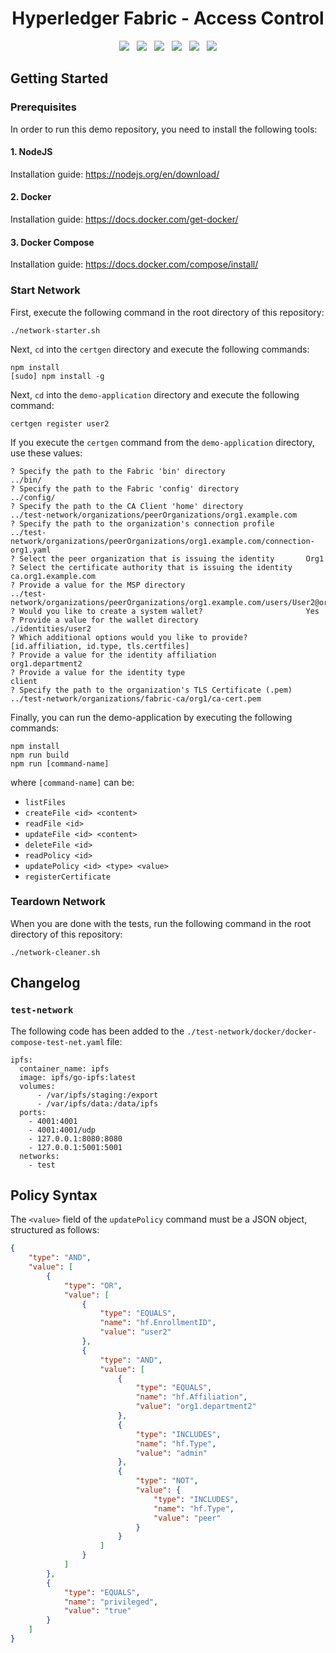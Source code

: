 <h1 align="center">Hyperledger Fabric - Access Control</h1>

<p align="center">
  <a>
    <img src="https://img.shields.io/badge/Hyperledger%20Fabric-v2.2-brightgreen" />
  </a>&nbsp;
  <a>
    <img src="https://img.shields.io/badge/Ubuntu-v20.04.4-brightgreen" />
  </a>&nbsp;
  <a>
    <img src="https://img.shields.io/badge/Docker-v20.10.14-brightgreen" />
  </a>&nbsp;
  <a>
    <img src="https://img.shields.io/badge/Docker%20Compose-v1.29.2-brightgreen" />
  </a>&nbsp;
  <a>
    <img src="https://img.shields.io/badge/NodeJS-v16.15.0-brightgreen" />
  </a>&nbsp;
  <a>
    <img src="https://img.shields.io/badge/NPM-v8.8.0-brightgreen" />
  </a>
</p>

## Getting Started

### Prerequisites
In order to run this demo repository, you need to install the following tools:

#### 1. NodeJS
Installation guide: https://nodejs.org/en/download/

#### 2. Docker
Installation guide: https://docs.docker.com/get-docker/

#### 3. Docker Compose
Installation guide: https://docs.docker.com/compose/install/

### Start Network
First, execute the following command in the root directory of this repository:
```
./network-starter.sh
```

Next, `cd` into the `certgen` directory and execute the following commands:
```
npm install
[sudo] npm install -g
```

Next, `cd` into the `demo-application` directory and execute the following command:
```
certgen register user2
```

If you execute the `certgen` command from the `demo-application` directory, use these values:
```
? Specify the path to the Fabric 'bin' directory                  ../bin/
? Specify the path to the Fabric 'config' directory               ../config/
? Specify the path to the CA Client 'home' directory              ../test-network/organizations/peerOrganizations/org1.example.com
? Specify the path to the organization's connection profile       ../test-network/organizations/peerOrganizations/org1.example.com/connection-org1.yaml
? Select the peer organization that is issuing the identity       Org1
? Select the certificate authority that is issuing the identity   ca.org1.example.com
? Provide a value for the MSP directory                           ../test-network/organizations/peerOrganizations/org1.example.com/users/User2@org1.example.com/msp
? Would you like to create a system wallet?                       Yes
? Provide a value for the wallet directory                        ./identities/user2
? Which additional options would you like to provide?             [id.affiliation, id.type, tls.certfiles]
? Provide a value for the identity affiliation                    org1.department2
? Provide a value for the identity type                           client
? Specify the path to the organization's TLS Certificate (.pem)   ../test-network/organizations/fabric-ca/org1/ca-cert.pem
```

Finally, you can run the demo-application by executing the following commands:
```
npm install
npm run build
npm run [command-name]
```

where `[command-name]` can be:

* `listFiles`
* `createFile <id> <content>`
* `readFile <id>`
* `updateFile <id> <content>`
* `deleteFile <id>`
* `readPolicy <id>`
* `updatePolicy <id> <type> <value>`
* `registerCertificate`

### Teardown Network
When you are done with the tests, run the following command in the root directory of this repository:
```
./network-cleaner.sh
```

## Changelog

### `test-network`
The following code has been added to the `./test-network/docker/docker-compose-test-net.yaml` file:

```
ipfs:
  container_name: ipfs
  image: ipfs/go-ipfs:latest
  volumes:
      - /var/ipfs/staging:/export
      - /var/ipfs/data:/data/ipfs
  ports:
    - 4001:4001
    - 4001:4001/udp
    - 127.0.0.1:8080:8080
    - 127.0.0.1:5001:5001
  networks:
    - test
```

## Policy Syntax
The `<value>` field of the `updatePolicy` command must be a JSON object, structured as follows:
```json
{
    "type": "AND",
    "value": [
        {
            "type": "OR",
            "value": [
                {
                    "type": "EQUALS",
                    "name": "hf.EnrollmentID",
                    "value": "user2"
                },
                {
                    "type": "AND",
                    "value": [
                        {
                            "type": "EQUALS",
                            "name": "hf.Affiliation",
                            "value": "org1.department2"
                        },
                        {
                            "type": "INCLUDES",
                            "name": "hf.Type",
                            "value": "admin"
                        },
                        {
                            "type": "NOT",
                            "value": {
                                "type": "INCLUDES",
                                "name": "hf.Type",
                                "value": "peer"
                            }
                        }
                    ]
                }
            ]
        },
        {
            "type": "EQUALS",
            "name": "privileged",
            "value": "true"
        }
    ]
}
```
